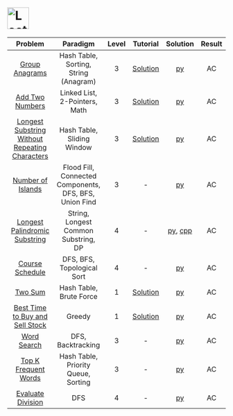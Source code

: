 # [<img align="center" height="50" src="https://assets.leetcode.com/static_assets/public/webpack_bundles/images/logo-dark.e99485d9b.svg" alt="LeetCode Home">](https://leetcode.com/)

|                                                             Problem                                                             |                        Paradigm                        | Level |                                              Tutorial                                              |                                       Solution                                       | Result |
| :-----------------------------------------------------------------------------------------------------------------------------: | :----------------------------------------------------: | :---: | :------------------------------------------------------------------------------------------------: | :----------------------------------------------------------------------------------: | :----: |
|                                 [Group Anagrams](https://leetcode.com/problems/group-anagrams/)                                 |         Hash Table, Sorting, String (Anagram)          |   3   |                 [Solution](https://leetcode.com/problems/group-anagrams/solution/)                 |                              [py](./Group_Anagrams.py)                               |   AC   |
|                                [Add Two Numbers](https://leetcode.com/problems/add-two-numbers/)                                |             Linked List, 2-Pointers, Math              |   3   |                [Solution](https://leetcode.com/problems/add-two-numbers/solution/)                 |                              [py](./Add_Two_Numbers.py)                              |   AC   |
| [Longest Substring Without Repeating Characters](https://leetcode.com/problems/longest-substring-without-repeating-characters/) |               Hash Table, Sliding Window               |   3   | [Solution](https://leetcode.com/problems/longest-substring-without-repeating-characters/solution/) |              [py](./Longest_Substring_Without_Repeating_Characters.py)               |   AC   |
|                              [Number of Islands](https://leetcode.com/problems/number-of-islands/)                              | Flood Fill, Connected Components, DFS, BFS, Union Find |   3   |                                                 -                                                  |                             [py](./Number_of_Islands.py)                             |   AC   |
|                  [Longest Palindromic Substring](https://leetcode.com/problems/longest-palindromic-substring/)                  |          String, Longest Common Substring, DP          |   4   |                                                 -                                                  | [py](./Longest_Palindromic_Substring.py), [cpp](./Longest_Palindromic_Substring.cpp) |   AC   |
|                                [Course Schedule](https://leetcode.com/problems/course-schedule/)                                |               DFS, BFS, Topological Sort               |   4   |                                                 -                                                  |                              [py](./Course_Schedule.py)                              |   AC   |
|                                        [Two Sum](https://leetcode.com/problems/two-sum/)                                        |                Hash Table, Brute Force                 |   1   |                    [Solution](https://leetcode.com/problems/two-sum/solution/)                     |                                  [py](./Two_Sum.py)                                  |   AC   |
|                [Best Time to Buy and Sell Stock](https://leetcode.com/problems/best-time-to-buy-and-sell-stock/)                |                         Greedy                         |   1   |        [Solution](https://leetcode.com/problems/best-time-to-buy-and-sell-stock/solution/)         |                      [py](./Best_Time_to_Buy_and_Sell_Stock.py)                      |   AC   |
|                                    [Word Search](https://leetcode.com/problems/word-search/)                                    |                   DFS, Backtracking                    |   3   |                                                 -                                                  |                                [py](./Word_Search.py)                                |   AC   |
|                           [Top K Frequent Words](https://leetcode.com/problems/top-k-frequent-words/)                           |          Hash Table, Priority Queue, Sorting           |   3   |                                                 -                                                  |                           [py](./Top_K_Frequent_Words.py)                            |   AC   |
|                              [Evaluate Division](https://leetcode.com/problems/evaluate-division/)                              |                          DFS                           |   4   |                                                 -                                                  |                             [py](./Evaluate_Division.py)                             |   AC   |
